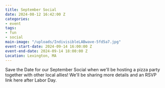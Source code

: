 ```yaml
---
title: September Social
date: 2024-08-12 16:42:00 Z
categories:
- event
tags:
- fun
- social
main-image: "/uploads/IndivisibleLABwave-5fd5a7.jpg"
event-start-date: 2024-09-14 16:00:00 Z
event-end-date: 2024-09-14 18:00:00 Z
Location: Lexington, MA
---
```


Save the Date for our September Social when we'll be hosting a pizza party together with other local allies! We'll be sharing more details and an RSVP link here after Labor Day.